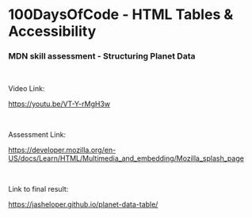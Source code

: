 # 100DaysOfCode - HTML Tables & Accessibility

### MDN skill assessment - Structuring Planet Data
<br />

Video Link:

https://youtu.be/VT-Y-rMgH3w

<br />

Assessment Link:

https://developer.mozilla.org/en-US/docs/Learn/HTML/Multimedia_and_embedding/Mozilla_splash_page


<br />

Link to final result:

https://jasheloper.github.io/planet-data-table/
